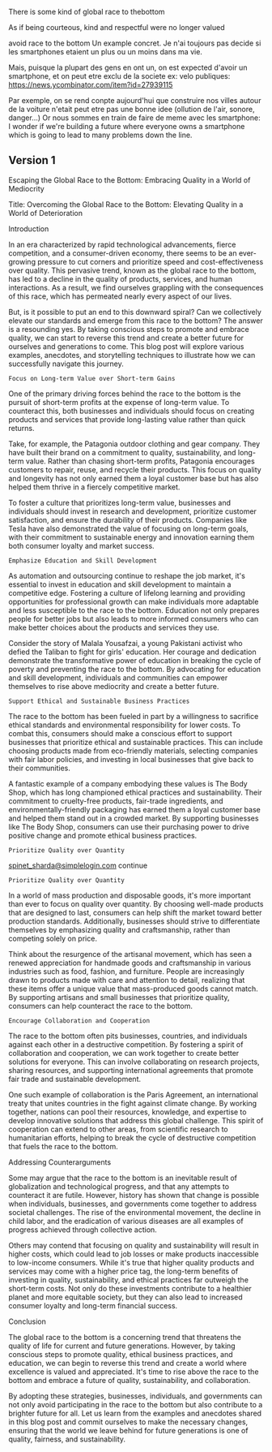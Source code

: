 

There is some kind of global race to thebottom

As if being courteous, kind and respectful were no longer valued

avoid race to the bottom
Un example concret.
Je n'ai toujours pas decide si les smartphones etaient un plus ou un moins dans ma vie.

Mais, puisque la plupart des gens en ont un, on est expected d'avoir un smartphone, et on peut etre exclu de la societe ex: velo publiques: https://news.ycombinator.com/item?id=27939115

Par exemple, on se rend conpte aujourd'hui que construire nos villes autour de la voiture n'etait peut etre pas une bonne idee (ollution de l'air, sonore, danger...)
Or nous sommes en train de faire de meme avec les smartphone: I wonder if we're building a future where everyone owns a smartphone which is going to lead to many problems down the line.



## Version 1
Escaping the Global Race to the Bottom: Embracing Quality in a World of Mediocrity

Title: Overcoming the Global Race to the Bottom: Elevating Quality in a World of Deterioration

Introduction

In an era characterized by rapid technological advancements, fierce competition, and a consumer-driven economy, there seems to be an ever-growing pressure to cut corners and prioritize speed and cost-effectiveness over quality. This pervasive trend, known as the global race to the bottom, has led to a decline in the quality of products, services, and human interactions. As a result, we find ourselves grappling with the consequences of this race, which has permeated nearly every aspect of our lives.

But, is it possible to put an end to this downward spiral? Can we collectively elevate our standards and emerge from this race to the bottom? The answer is a resounding yes. By taking conscious steps to promote and embrace quality, we can start to reverse this trend and create a better future for ourselves and generations to come. This blog post will explore various examples, anecdotes, and storytelling techniques to illustrate how we can successfully navigate this journey.

    Focus on Long-term Value over Short-term Gains

One of the primary driving forces behind the race to the bottom is the pursuit of short-term profits at the expense of long-term value. To counteract this, both businesses and individuals should focus on creating products and services that provide long-lasting value rather than quick returns.

Take, for example, the Patagonia outdoor clothing and gear company. They have built their brand on a commitment to quality, sustainability, and long-term value. Rather than chasing short-term profits, Patagonia encourages customers to repair, reuse, and recycle their products. This focus on quality and longevity has not only earned them a loyal customer base but has also helped them thrive in a fiercely competitive market.

To foster a culture that prioritizes long-term value, businesses and individuals should invest in research and development, prioritize customer satisfaction, and ensure the durability of their products. Companies like Tesla have also demonstrated the value of focusing on long-term goals, with their commitment to sustainable energy and innovation earning them both consumer loyalty and market success.

    Emphasize Education and Skill Development

As automation and outsourcing continue to reshape the job market, it's essential to invest in education and skill development to maintain a competitive edge. Fostering a culture of lifelong learning and providing opportunities for professional growth can make individuals more adaptable and less susceptible to the race to the bottom. Education not only prepares people for better jobs but also leads to more informed consumers who can make better choices about the products and services they use.

Consider the story of Malala Yousafzai, a young Pakistani activist who defied the Taliban to fight for girls' education. Her courage and dedication demonstrate the transformative power of education in breaking the cycle of poverty and preventing the race to the bottom. By advocating for education and skill development, individuals and communities can empower themselves to rise above mediocrity and create a better future.

    Support Ethical and Sustainable Business Practices

The race to the bottom has been fueled in part by a willingness to sacrifice ethical standards and environmental responsibility for lower costs. To combat this, consumers should make a conscious effort to support businesses that prioritize ethical and sustainable practices. This can include choosing products made from eco-friendly materials, selecting companies with fair labor policies, and investing in local businesses that give back to their communities.

A fantastic example of a company embodying these values is The Body Shop, which has long championed ethical practices and sustainability. Their commitment to cruelty-free products, fair-trade ingredients, and environmentally-friendly packaging has earned them a loyal customer base and helped them stand out in a crowded market. By supporting businesses like The Body Shop, consumers can use their purchasing power to drive positive change and promote ethical business practices.

    Prioritize Quality over Quantity

spinet_sharda@simplelogin.com
continue

    Prioritize Quality over Quantity

In a world of mass production and disposable goods, it's more important than ever to focus on quality over quantity. By choosing well-made products that are designed to last, consumers can help shift the market toward better production standards. Additionally, businesses should strive to differentiate themselves by emphasizing quality and craftsmanship, rather than competing solely on price.

Think about the resurgence of the artisanal movement, which has seen a renewed appreciation for handmade goods and craftsmanship in various industries such as food, fashion, and furniture. People are increasingly drawn to products made with care and attention to detail, realizing that these items offer a unique value that mass-produced goods cannot match. By supporting artisans and small businesses that prioritize quality, consumers can help counteract the race to the bottom.

    Encourage Collaboration and Cooperation

The race to the bottom often pits businesses, countries, and individuals against each other in a destructive competition. By fostering a spirit of collaboration and cooperation, we can work together to create better solutions for everyone. This can involve collaborating on research projects, sharing resources, and supporting international agreements that promote fair trade and sustainable development.

One such example of collaboration is the Paris Agreement, an international treaty that unites countries in the fight against climate change. By working together, nations can pool their resources, knowledge, and expertise to develop innovative solutions that address this global challenge. This spirit of cooperation can extend to other areas, from scientific research to humanitarian efforts, helping to break the cycle of destructive competition that fuels the race to the bottom.

Addressing Counterarguments

Some may argue that the race to the bottom is an inevitable result of globalization and technological progress, and that any attempts to counteract it are futile. However, history has shown that change is possible when individuals, businesses, and governments come together to address societal challenges. The rise of the environmental movement, the decline in child labor, and the eradication of various diseases are all examples of progress achieved through collective action.

Others may contend that focusing on quality and sustainability will result in higher costs, which could lead to job losses or make products inaccessible to low-income consumers. While it's true that higher quality products and services may come with a higher price tag, the long-term benefits of investing in quality, sustainability, and ethical practices far outweigh the short-term costs. Not only do these investments contribute to a healthier planet and more equitable society, but they can also lead to increased consumer loyalty and long-term financial success.

Conclusion

The global race to the bottom is a concerning trend that threatens the quality of life for current and future generations. However, by taking conscious steps to promote quality, ethical business practices, and education, we can begin to reverse this trend and create a world where excellence is valued and appreciated. It's time to rise above the race to the bottom and embrace a future of quality, sustainability, and collaboration.

By adopting these strategies, businesses, individuals, and governments can not only avoid participating in the race to the bottom but also contribute to a brighter future for all. Let us learn from the examples and anecdotes shared in this blog post and commit ourselves to make the necessary changes, ensuring that the world we leave behind for future generations is one of quality, fairness, and sustainability.

